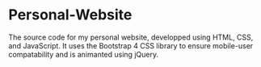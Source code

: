 # Personal-Website
The source code for my personal website, developped using HTML, CSS, and JavaScript. It uses the Bootstrap 4 CSS library to ensure mobile-user compatability and is animanted using jQuery.
